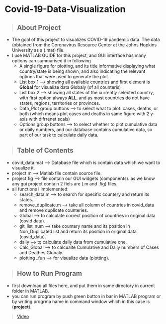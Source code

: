 # Covid-19-Data-Visualization
> ## About Project
  * The goal of this project to visualizes COVID-19 pandemic data. The data (obtained from the Coronavirus Resource Center at the Johns Hopkins University as a (.mat)       file.
  * I use MATLAB GUIDE for this project, and GUI interface has many options can summarised it in following
    * A single figure for plotting, and its title informative displaying what country/state is being shown, and also  indicating the relevant options 
     that were used to generate the plot.
    * List box 1 --> showing all available countries and first element is **Global** for visualize data Globaly (of all counteris)
    * List box 2 --> showing all states of the currently selected country, with first option always **ALL**, and as most countries do not have states, regions,                                 territories or provinces.
    * Data_Plot group buttons --> to select what to plot: cases, deaths, or both (which means plot cases and deaths in same figure with 2 y-axis with difrrenet scals)
    * Options group buttons --> to select whether to plot cumulative data or daily numbers, and our database contains cumulative data, so part of our task to calculate                                   daily data.
 > ## Table of Contents
   * covid_data.mat --> Database file which is contain data which we want to visualize it.
   * project.m --> Matlab file contain source file.
   * project.fig --> file contain our GUI widgets (components). as we know any gui project contain 2 fiels are (.m and .fig) files.
   * all functions i implemented:
     * search_data.m --> to search for specific countery and return its states.
     * remove_duplicate.m --> take all column of countries in covid_data and remove duplicate counteries.
     * Global --> to calculate correct position of countries in original data (covid data).
     * git_list_num --> take countery name and its position in Non_Duplicated list and return its position in original data (covid_data).
     * daily --> to calculate daily data from cumulative one.
     * Calc_Global --> to calcualte Cumulative and Daily numbers of Cases and Deathes Globaly.
     * plotting _fun --> for visualize data (plotting).
 > ## How to Run Program
   * first download all files here, and put them in same directory in current folder in MATLAB.
   * you can run program by push green button in bar in MATLAB program or by writing progrma name in command window which in this case is (**project**).
> [Video](https://drive.google.com/drive/folders/1U_iMkxYNEtBgr9grcJr8qgA1Fual7h5F?usp=sharing)
